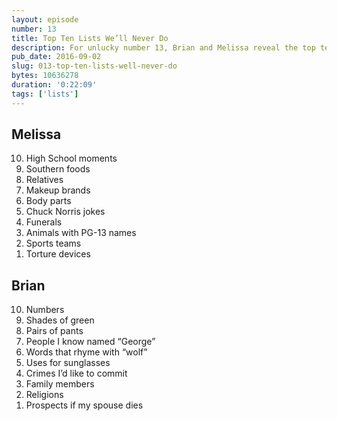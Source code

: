 ```yaml
---
layout: episode
number: 13
title: Top Ten Lists We’ll Never Do 
description: For unlucky number 13, Brian and Melissa reveal the top ten lists that will never appear on the podcast.  
pub_date: 2016-09-02
slug: 013-top-ten-lists-well-never-do
bytes: 10636278
duration: '0:22:09'
tags: ['lists']
---
```


<h2>Melissa</h2>
<ol reversed>
<li>High School moments</li>
<li>Southern foods</li>
<li>Relatives</li>
<li>Makeup brands</li>
<li>Body parts</li>
<li>Chuck Norris jokes</li>
<li>Funerals</li>
<li>Animals with PG-13 names</li>
<li>Sports teams</li>
<li>Torture devices</li>
</ol>

<h2>Brian</h2>
<ol reversed>
<li>Numbers</li>
<li>Shades of green</li>
<li>Pairs of pants</li>
<li>People I know named “George”</li>
<li>Words that rhyme with “wolf”</li>
<li>Uses for sunglasses</li>
<li>Crimes I’d like to commit</li>
<li>Family members</li>
<li>Religions</li>
<li>Prospects if my spouse dies</li>
</ol>